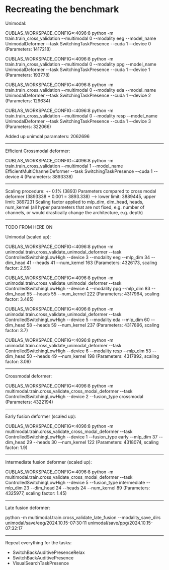# Recreating the benchmark

Unimodal:

CUBLAS_WORKSPACE_CONFIG=:4096:8 python -m train.train_cross_validation --multimodal 0 --modality eeg  --model_name UnimodalDeformer --task SwitchingTaskPresence --cuda 1 --device 0
(Parameters: 1417218)

CUBLAS_WORKSPACE_CONFIG=:4096:8 python -m train.train_cross_validation --multimodal 0 --modality ppg  --model_name UnimodalDeformer --task SwitchingTaskPresence --cuda 1 --device 1
(Parameters: 193778)

CUBLAS_WORKSPACE_CONFIG=:4096:8 python -m train.train_cross_validation --multimodal 0 --modality eda  --model_name UnimodalDeformer --task SwitchingTaskPresence --cuda 1 --device 2
(Parameters: 129634)

CUBLAS_WORKSPACE_CONFIG=:4096:8 python -m train.train_cross_validation --multimodal 0 --modality resp  --model_name UnimodalDeformer --task SwitchingTaskPresence --cuda 1 --device 3
(Parameters: 322066)

Added up unimdal paramaters: 2062696 

-----------

Efficient Crossmodal deformer:

CUBLAS_WORKSPACE_CONFIG=:4096:8 python -m train.train_cross_validation --multimodal 1  --model_name EfficientMultiChannelDeformer --task SwitchingTaskPresence --cuda 1 --device 4
(Parameters: 3893338)

-----------

Scaling procedure: 
+- 0.1% (3893) Parameters compared to cross modal deformer (3893338 * 0.001 = 3893.338)
--> lower limit: 3889445, upper limit: 3897231
Scaling factor applied to mlp_dim, dim_head, heads, num_kernel (all hyper parameters that are not fixed, e.g. number of channels, or would drastically change the architecture, e.g. depth)

-----------

TODO FROM HERE ON

Unimodal (scaled up): 

CUBLAS_WORKSPACE_CONFIG=:4096:8 python -m unimodal.train.cross_validate_unimodal_deformer --task ControlledSwitchingLowHigh --device 3 --modality eeg --mlp_dim 34 --dim_head 41 --heads 41 --num_kernel 163
(Parameters: 4326173, scaling factor: 2.55)

CUBLAS_WORKSPACE_CONFIG=:4096:8 python -m unimodal.train.cross_validate_unimodal_deformer --task ControlledSwitchingLowHigh --device 4 --modality ppg --mlp_dim 83 --dim_head 55 --heads 55 --num_kernel 222
(Parameters: 4317964, scaling factor: 3.465)

CUBLAS_WORKSPACE_CONFIG=:4096:8 python -m unimodal.train.cross_validate_unimodal_deformer --task ControlledSwitchingLowHigh --device 5 --modality eda --mlp_dim 60 --dim_head 58 --heads 59 --num_kernel 237
(Parameters: 4317896, scaling factor: 3.7)

CUBLAS_WORKSPACE_CONFIG=:4096:8 python -m unimodal.train.cross_validate_unimodal_deformer --task ControlledSwitchingLowHigh --device 6 --modality resp --mlp_dim 53 --dim_head 50 --heads 49 --num_kernel 198
(Parameters: 4317892, scaling factor: 3.09)


-----------

Crossmodal deformer:

CUBLAS_WORKSPACE_CONFIG=:4096:8 python -m multimodal.train.cross_validate_cross_modal_deformer --task ControlledSwitchingLowHigh --device 2 --fusion_type crossmodal
(Parameters: 4322194)

-----------

Early fusion deformer (scaled up):

CUBLAS_WORKSPACE_CONFIG=:4096:8 python -m multimodal.train.cross_validate_cross_modal_deformer --task ControlledSwitchingLowHigh --device 1 --fusion_type early --mlp_dim 37 --dim_head 29 --heads 30 --num_kernel 122
(Parameters: 4318074, scaling factor: 1.9)

-----------

Intermediate fusion deformer (scaled up):

CUBLAS_WORKSPACE_CONFIG=:4096:8 python -m multimodal.train.cross_validate_cross_modal_deformer --task ControlledSwitchingLowHigh --device 5 --fusion_type intermediate --mlp_dim 23 --dim_head 24 --heads 24 --num_kernel 89
(Parameters: 4325977, scaling factor: 1.45)

-----------

Late fusion deformer: 

python -m multimodal.train.cross_validate_late_fusion --modality_save_dirs unimodal/save/eeg/2024.10.15-07:30:11 unimodal/save/ppg/2024.10.15-07:32:17

-----------

Repeat everything for the tasks:
- SwitchBackAuditivePresenceRelax
- SwitchBackAuditivePresence
- VisualSearchTaskPresence




